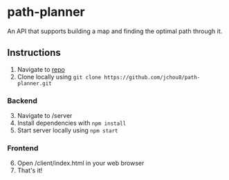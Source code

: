 # path-planner
An API that supports building a map and finding the optimal path through it.

## Instructions
1. Navigate to [repo](https://github.com/jchou8/path-planner)
2. Clone locally using `git clone https://github.com/jchou8/path-planner.git`

### Backend
3. Navigate to /server
4. Install dependencies with `npm install`
5. Start server locally using `npm start`

### Frontend
6. Open /client/index.html in your web browser
7. That's it!